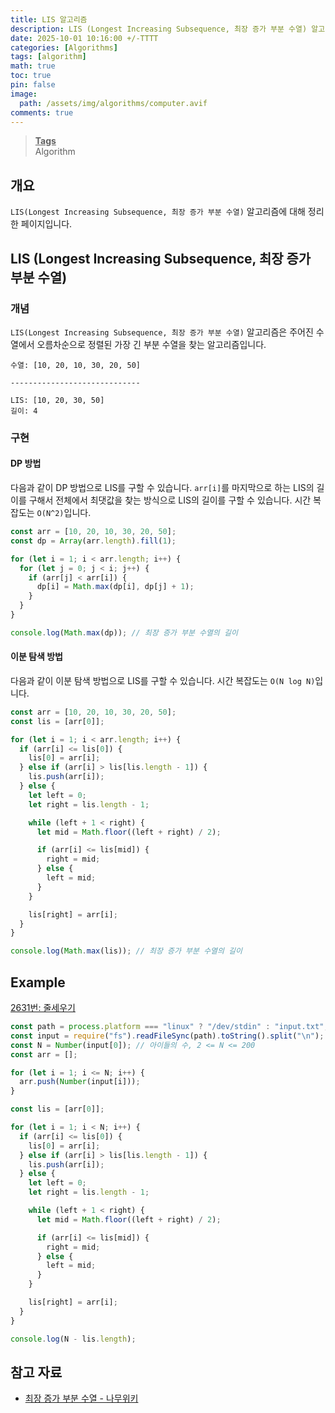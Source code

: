 ```yaml
---
title: LIS 알고리즘
description: LIS (Longest Increasing Subsequence, 최장 증가 부분 수열) 알고리즘에 대해 정리한 페이지입니다.
date: 2025-10-01 10:16:00 +/-TTTT
categories: [Algorithms]
tags: [algorithm]
math: true
toc: true
pin: false
image:
  path: /assets/img/algorithms/computer.avif
comments: true
---
```


<blockquote class="prompt-info"><p><strong><u>Tags</u></strong> <br />
Algorithm</p></blockquote>

## 개요

`LIS(Longest Increasing Subsequence, 최장 증가 부분 수열)` 알고리즘에 대해 정리한 페이지입니다.

## LIS (Longest Increasing Subsequence, 최장 증가 부분 수열)

### 개념

`LIS(Longest Increasing Subsequence, 최장 증가 부분 수열)` 알고리즘은 주어진 수열에서 오름차순으로 정렬된 가장 긴 부분 수열을 찾는 알고리즘입니다.

```text
수열: [10, 20, 10, 30, 20, 50]

-----------------------------

LIS: [10, 20, 30, 50]
길이: 4
```

### 구현

#### DP 방법

다음과 같이 DP 방법으로 LIS를 구할 수 있습니다. `arr[i]`를 마지막으로 하는 LIS의 길이를 구해서 전체에서 최댓값을 찾는 방식으로 LIS의 길이를 구할 수 있습니다. 시간 복잡도는 `O(N^2)`입니다.

```javascript
const arr = [10, 20, 10, 30, 20, 50];
const dp = Array(arr.length).fill(1);

for (let i = 1; i < arr.length; i++) {
  for (let j = 0; j < i; j++) {
    if (arr[j] < arr[i]) {
      dp[i] = Math.max(dp[i], dp[j] + 1);
    }
  }
}

console.log(Math.max(dp)); // 최장 증가 부분 수열의 길이
```

#### 이분 탐색 방법

다음과 같이 이분 탐색 방법으로 LIS를 구할 수 있습니다. 시간 복잡도는 `O(N log N)`입니다.

```javascript
const arr = [10, 20, 10, 30, 20, 50];
const lis = [arr[0]];

for (let i = 1; i < arr.length; i++) {
  if (arr[i] <= lis[0]) {
    lis[0] = arr[i];
  } else if (arr[i] > lis[lis.length - 1]) {
    lis.push(arr[i]);
  } else {
    let left = 0;
    let right = lis.length - 1;

    while (left + 1 < right) {
      let mid = Math.floor((left + right) / 2);

      if (arr[i] <= lis[mid]) {
        right = mid;
      } else {
        left = mid;
      }
    }

    lis[right] = arr[i];
  }
}

console.log(Math.max(lis)); // 최장 증가 부분 수열의 길이
```

## Example

<a href="https://www.acmicpc.net/problem/2631" target="_blank">2631번: 줄세우기</a>

```javascript
const path = process.platform === "linux" ? "/dev/stdin" : "input.txt";
const input = require("fs").readFileSync(path).toString().split("\n");
const N = Number(input[0]); // 아이들의 수, 2 <= N <= 200
const arr = [];

for (let i = 1; i <= N; i++) {
  arr.push(Number(input[i]));
}

const lis = [arr[0]];

for (let i = 1; i < N; i++) {
  if (arr[i] <= lis[0]) {
    lis[0] = arr[i];
  } else if (arr[i] > lis[lis.length - 1]) {
    lis.push(arr[i]);
  } else {
    let left = 0;
    let right = lis.length - 1;

    while (left + 1 < right) {
      let mid = Math.floor((left + right) / 2);

      if (arr[i] <= lis[mid]) {
        right = mid;
      } else {
        left = mid;
      }
    }

    lis[right] = arr[i];
  }
}

console.log(N - lis.length);
```

## 참고 자료

- <a href="https://namu.wiki/w/최장%20증가%20부분%20수열" target="_blank">최장 증가 부분 수열 - 나무위키</a>
